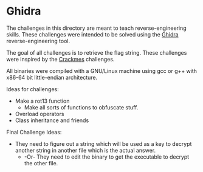 # Ghidra

The challenges in this directory are meant to teach reverse-engineering skills. These challenges were intended to be solved using the [Ghidra](https://ghidra-sre.org/) reverse-engineering tool.

The goal of all challenges is to retrieve the flag string. These challenges were inspired by the [Crackmes](https://crackmes.one/) challenges.

All binaries were compiled with a GNU/Linux machine using gcc or g++ with x86-64 bit little-endian architecture.

Ideas for challenges:

* Make a rot13 function
  * Make all sorts of functions to obfuscate stuff.
* Overload operators
* Class inheritance and friends

Final Challenge Ideas:

* They need to figure out a string which will be used as a key to decrypt another string in another file which is the actual answer.
  * -Or- They need to edit the binary to get the executable to decrypt the other file. 